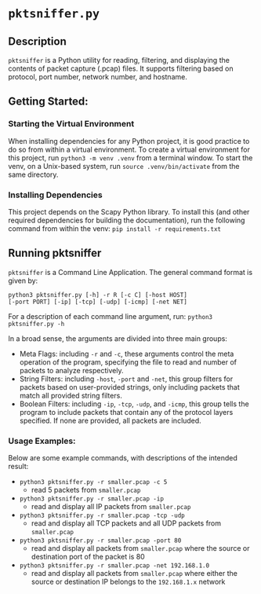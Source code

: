 # `pktsniffer.py`

## Description
`pktsniffer` is a Python utility for reading, filtering, and displaying the contents of packet capture (.pcap) files. It supports filtering based on protocol, port number, network number, and hostname.

## Getting Started:
### Starting the Virtual Environment
When installing dependencies for any Python project, it is good practice to do so from within a virtual environment.
To create a virtual environment for this project, run `python3 -m venv .venv` from a terminal window. 
To start the venv, on a Unix-based system, run `source .venv/bin/activate` from the same directory.

### Installing Dependencies
This project depends on the Scapy Python library. To install this (and other required dependencies for building the documentation),
run the following command from within the venv:
`pip install -r requirements.txt`

## Running pktsniffer
`pktsniffer` is a Command Line Application. The general command format is given by:
```
python3 pktsniffer.py [-h] -r R [-c C] [-host HOST] 
[-port PORT] [-ip] [-tcp] [-udp] [-icmp] [-net NET]
```
For a description of each command line argument, run:
`python3 pktsniffer.py -h`

In a broad sense, the arguments are divided into three main groups: 

 - Meta Flags: including `-r` and `-c`, these arguments control the meta operation of the program, specifying the file to read and number of packets to analyze respectively.
 - String Filters: including `-host`, `-port` and `-net`, this group filters for packets based on user-provided strings, only including packets that match all provided string filters. 
 - Boolean Filters: including `-ip`, `-tcp`, `-udp`, and `-icmp`, this group tells the program to include packets that contain any of the protocol layers specified. If none are provided, all packets are included. 

### Usage Examples:
Below are some example commands, with descriptions of the intended result:

 - `python3 pktsniffer.py -r smaller.pcap -c 5`
	 - read 5 packets from `smaller.pcap`
 - `python3 pktsniffer.py -r smaller.pcap -ip`
	 - read and display all IP packets from `smaller.pcap`
 - `python3 pktsniffer.py -r smaller.pcap -tcp -udp`
	 - read and display all TCP packets and all UDP packets from `smaller.pcap`
 - `python3 pktsniffer.py -r smaller.pcap -port 80`
	 - read and display all packets from `smaller.pcap` where the source or destination port of the packet is 80
 - `python3 pktsniffer.py -r smaller.pcap -net 192.168.1.0`
	 - read and display all packets from `smaller.pcap` where either the source or destination IP belongs to the `192.168.1.x` network

